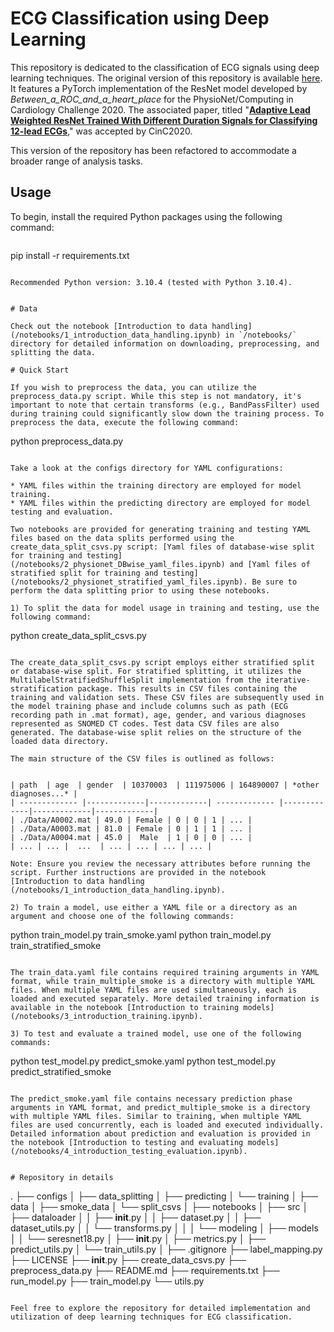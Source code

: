 # ECG Classification using Deep Learning

This repository is dedicated to the classification of ECG signals using deep learning techniques. The original version of this repository is available [here](https://github.com/ZhaoZhibin/Physionet2020model). It features a PyTorch implementation of the ResNet model developed by *Between_a_ROC_and_a_heart_place* for the PhysioNet/Computing in Cardiology Challenge 2020. The associated paper, titled "[**Adaptive Lead Weighted ResNet Trained With Different Duration Signals for Classifying 12-lead ECGs**](https://physionetchallenges.github.io/2020/papers/112.pdf)," was accepted by CinC2020.

This version of the repository has been refactored to accommodate a broader range of analysis tasks.

## Usage

To begin, install the required Python packages using the following command:

```shell

```
pip install -r requirements.txt
```

Recommended Python version: 3.10.4 (tested with Python 3.10.4).


# Data

Check out the notebook [Introduction to data handling](/notebooks/1_introduction_data_handling.ipynb) in `/notebooks/` directory for detailed information on downloading, preprocessing, and splitting the data.

# Quick Start

If you wish to preprocess the data, you can utilize the preprocess_data.py script. While this step is not mandatory, it's important to note that certain transforms (e.g., BandPassFilter) used during training could significantly slow down the training process. To preprocess the data, execute the following command:
```
python preprocess_data.py

```

Take a look at the configs directory for YAML configurations:

* YAML files within the training directory are employed for model training.
* YAML files within the predicting directory are employed for model testing and evaluation.

Two notebooks are provided for generating training and testing YAML files based on the data splits performed using the create_data_split_csvs.py script: [Yaml files of database-wise split for training and testing](/notebooks/2_physionet_DBwise_yaml_files.ipynb) and [Yaml files of stratified split for training and testing](/notebooks/2_physionet_stratified_yaml_files.ipynb). Be sure to perform the data splitting prior to using these notebooks.

1) To split the data for model usage in training and testing, use the following command:

```
python create_data_split_csvs.py

```

The create_data_split_csvs.py script employs either stratified split or database-wise split. For stratified splitting, it utilizes the MultilabelStratifiedShuffleSplit implementation from the iterative-stratification package. This results in CSV files containing the training and validation sets. These CSV files are subsequently used in the model training phase and include columns such as path (ECG recording path in .mat format), age, gender, and various diagnoses represented as SNOMED CT codes. Test data CSV files are also generated. The database-wise split relies on the structure of the loaded data directory.

The main structure of the CSV files is outlined as follows:


| path  | age  | gender  | 10370003  | 111975006 | 164890007 | *other diagnoses...* |
| ------------- |-------------|-------------| ------------- |-------------|-------------|-------------|
| ./Data/A0002.mat | 49.0 | Female | 0 | 0 | 1 | ... |
| ./Data/A0003.mat | 81.0 | Female | 0 | 1 | 1 | ... |
| ./Data/A0004.mat | 45.0 |  Male  | 1 | 0 | 0 | ... |
| ... | ... |  ...  | ... | ... | ... | ... |

Note: Ensure you review the necessary attributes before running the script. Further instructions are provided in the notebook [Introduction to data handling (/notebooks/1_introduction_data_handling.ipynb). 

2) To train a model, use either a YAML file or a directory as an argument and choose one of the following commands:

```
python train_model.py train_smoke.yaml
python train_model.py train_stratified_smoke

```

The train_data.yaml file contains required training arguments in YAML format, while train_multiple_smoke is a directory with multiple YAML files. When multiple YAML files are used simultaneously, each is loaded and executed separately. More detailed training information is available in the notebook [Introduction to training models](/notebooks/3_introduction_training.ipynb).

3) To test and evaluate a trained model, use one of the following commands:

```
python test_model.py predict_smoke.yaml
python test_model.py predict_stratified_smoke

```

The predict_smoke.yaml file contains necessary prediction phase arguments in YAML format, and predict_multiple_smoke is a directory with multiple YAML files. Similar to training, when multiple YAML files are used concurrently, each is loaded and executed individually. Detailed information about prediction and evaluation is provided in the notebook [Introduction to testing and evaluating models](/notebooks/4_introduction_testing_evaluation.ipynb).


# Repository in details

```
.
├── configs
│   ├── data_splitting
│   ├── predicting
│   └── training
│
├── data
│   ├── smoke_data
│   └── split_csvs
│
├── notebooks
│
├── src
│   ├── dataloader
│   │   ├── __init__.py
│   │   ├── dataset.py
│   │   ├── dataset_utils.py
│   │   └── transforms.py
│   │
│   └── modeling
│       ├── models
│       │   └── seresnet18.py
│       ├── __init__.py
│       ├── metrics.py
│       ├── predict_utils.py
│       └── train_utils.py
│
├── .gitignore
├── label_mapping.py
├── LICENSE
├── __init__.py
├── create_data_csvs.py
├── preprocess_data.py
├── README.md
├── requirements.txt
├── run_model.py
├── train_model.py
└── utils.py



```

Feel free to explore the repository for detailed implementation and utilization of deep learning techniques for ECG classification.
